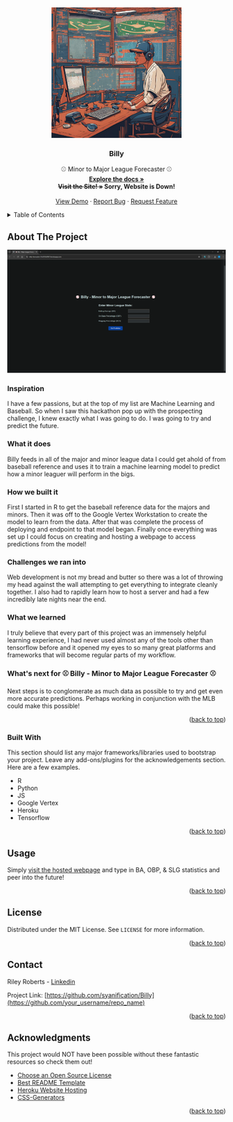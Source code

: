 <!-- Improved compatibility of back to top link: See: https://github.com/othneildrew/Best-README-Template/pull/73 -->
<a id="readme-top"></a>
<!--
*** Thanks for checking out the Best-README-Template. If you have a suggestion
*** that would make this better, please fork the repo and create a pull request
*** or simply open an issue with the tag "enhancement".
*** Don't forget to give the project a star!
*** Thanks again! Now go create something AMAZING! :D
-->



<!-- PROJECT SHIELDS -->
<!--
*** I'm using markdown "reference style" links for readability.
*** Reference links are enclosed in brackets [ ] instead of parentheses ( ).
*** See the bottom of this document for the declaration of the reference variables
*** for contributors-url, forks-url, etc. This is an optional, concise syntax you may use.
*** https://www.markdownguide.org/basic-syntax/#reference-style-links



<!-- PROJECT LOGO -->
<br />
<div align="center">
  <a href="https://github.com/syanification/Billy">
    <img src="Images/billy-image.png" alt="Logo" width="300" height="300">
  </a>

  <h3 align="center">Billy</h3>

  <p align="center">
    ⚾ Minor to Major League Forecaster ⚾
    <br />
    <a href="https://github.com/syanification/Billy"><strong>Explore the docs »</strong></a>
    <br />
   <strong><s>Visit the Site! »</s> Sorry, Website is Down!</strong>
    <br />
    <br />
    <a href="https://youtu.be/dB1BBQ7oqvg?si=fXOmFDEUcb_NOgSN">View Demo</a>
    &middot;
    <a href="https://github.com/syanification/Billy/issues/new?labels=bug&template=bug-report---.md">Report Bug</a>
    &middot;
    <a href="https://github.com/syanification/Billy/issues/new?labels=enhancement&template=feature-request---.md">Request Feature</a>
  </p>
</div>



<!-- TABLE OF CONTENTS -->
<details>
  <summary>Table of Contents</summary>
  <ol>
    <li>
      <a href="#about-the-project">About The Project</a>
      <ul>
        <li><a href="#built-with">Built With</a></li>
      </ul>
    </li>
    <li><a href="#license">License</a></li>
    <li><a href="#contact">Contact</a></li>
    <li><a href="#acknowledgments">Acknowledgments</a></li>
  </ol>
</details>



<!-- ABOUT THE PROJECT -->
## About The Project

[![Product Name Screen Shot][product-screenshot]](https://github.com/syanification/Billy)

### Inspiration
I have a few passions, but at the top of my list are Machine Learning and Baseball. So when I saw this hackathon pop up with the prospecting challenge, I knew exactly what I was going to do. I was going to try and predict the future.

### What it does
Billy feeds in all of the major and minor league data I could get ahold of from baseball reference and uses it to train a machine learning model to predict how a minor leaguer will perform in the bigs.

### How we built it
First I started in R to get the baseball reference data for the majors and minors. Then it was off to the Google Vertex Workstation to create the model to learn from the data. After that was complete the process of deploying and endpoint to that model began. Finally once everything was set up I could focus on creating and hosting a webpage to access predictions from the model!

### Challenges we ran into
Web development is not my bread and butter so there was a lot of throwing my head against the wall attempting to get everything to integrate cleanly together. I also had to rapidly learn how to host a server and had a few incredibly late nights near the end.

### What we learned
I truly believe that every part of this project was an immensely helpful learning experience, I had never used almost any of the tools other than tensorflow before and it opened my eyes to so many great platforms and frameworks that will become regular parts of my workflow.

### What's next for ⚾ Billy - Minor to Major League Forecaster ⚾
Next steps is to conglomerate as much data as possible to try and get even more accurate predictions. Perhaps working in conjunction with the MLB could make this possible!


<p align="right">(<a href="#readme-top">back to top</a>)</p>



### Built With

This section should list any major frameworks/libraries used to bootstrap your project. Leave any add-ons/plugins for the acknowledgements section. Here are a few examples.

- R
- Python
- JS
- Google Vertex
- Heroku
- Tensorflow

<p align="right">(<a href="#readme-top">back to top</a>)</p>




<!-- USAGE EXAMPLES -->
## Usage

Simply [visit the hosted webpage](https://billy-forecaster-35cf250c0967.herokuapp.com/) and type in BA, OBP, & SLG statistics and peer into the future!

<p align="right">(<a href="#readme-top">back to top</a>)</p>



<!-- LICENSE -->
## License

Distributed under the MIT License. See `LICENSE` for more information.

<p align="right">(<a href="#readme-top">back to top</a>)</p>



<!-- CONTACT -->
## Contact

Riley Roberts - [Linkedin](https://www.linkedin.com/in/riley-roberts-26648a232/)

Project Link: [https://github.com/syanification/Billy](https://github.com/your_username/repo_name)

<p align="right">(<a href="#readme-top">back to top</a>)</p>



<!-- ACKNOWLEDGMENTS -->
## Acknowledgments

This project would NOT have been possible without these fantastic resources so check them out!

* [Choose an Open Source License](https://choosealicense.com)
* [Best README Template](https://github.com/othneildrew/Best-README-Template/blob/main/README.md?plain=1)
* [Heroku Website Hosting](https://www.heroku.com/home)
* [CSS-Generators](https://css-generators.com/)

<p align="right">(<a href="#readme-top">back to top</a>)</p>



<!-- MARKDOWN LINKS & IMAGES -->
<!-- https://www.markdownguide.org/basic-syntax/#reference-style-links -->
[product-screenshot]: Images/website_blank.png